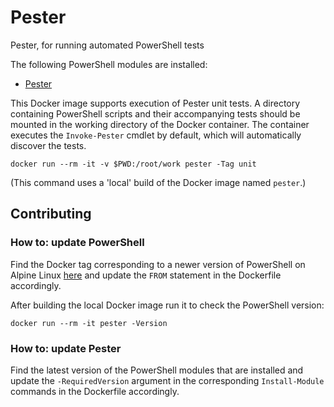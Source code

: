 # Pester

Pester, for running automated PowerShell tests

The following PowerShell modules are installed:

- [Pester](https://www.powershellgallery.com/packages/Pester)

This Docker image supports execution of Pester unit tests. A directory 
containing PowerShell scripts and their accompanying tests should be mounted in 
the working directory of the Docker container. The container executes the 
`Invoke-Pester` cmdlet by default, which will automatically discover the tests.

```
docker run --rm -it -v $PWD:/root/work pester -Tag unit
```

(This command uses a 'local' build of the Docker image named `pester`.)

## Contributing

### How to: update PowerShell

Find the Docker tag corresponding to a newer version of PowerShell on Alpine 
Linux [here](https://hub.docker.com/_/microsoft-powershell) and update the 
`FROM` statement in the Dockerfile accordingly.

After building the local Docker image run it to check the PowerShell version:

```
docker run --rm -it pester -Version
```

### How to: update Pester

Find the latest version of the PowerShell modules that are installed and update 
the `-RequiredVersion` argument in the corresponding `Install-Module` commands 
in the Dockerfile accordingly.
